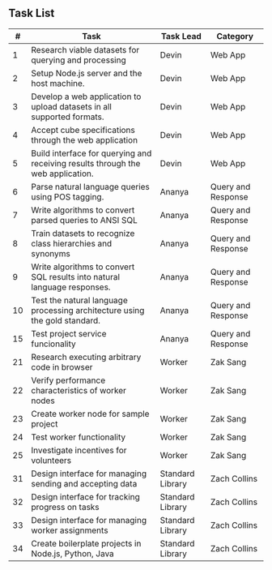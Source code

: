 ## Task List

| # | Task | Task Lead | Category |
| ------ | ---------------- | -------- | -------- |
| 1 | Research viable datasets for querying and processing |  Devin | Web App
| 2 | Setup Node.js server and the host machine. | Devin | Web App
| 3 | Develop a web application to upload datasets in all supported formats. | Devin | Web App |
| 4 | Accept cube specifications through the web application | Devin | Web App |
| 5 | Build interface for querying and receiving results through the web application. |Devin | Web App|
| 6 | Parse natural language queries using POS tagging. | Ananya | Query and Response |
| 7 | Write algorithms to convert parsed queries to ANSI SQL | Ananya | Query and Response |
| 8 | Train datasets to recognize class hierarchies and synonyms | Ananya | Query and Response |
| 9 | Write algorithms to convert SQL results into natural language responses.| Ananya | Query and Response|
| 10 | Test the natural language processing architecture using the gold standard. | Ananya | Query and Response |
| 15 | Test project service funcionality | Ananya | Query and Response |
| 21 | Research executing arbitrary code in browser | Worker | Zak Sang |
| 22 | Verify performance characteristics of worker nodes | Worker | Zak Sang |
| 23 | Create worker node for sample project | Worker | Zak Sang |
| 24 | Test worker functionality | Worker | Zak Sang |
| 25 | Investigate incentives for volunteers | Worker | Zak Sang |
| 31 | Design interface for managing sending and accepting data | Standard Library | Zach Collins |
| 32 | Design interface for tracking progress on tasks | Standard Library | Zach Collins |
| 33 | Design interface for managing worker assignments | Standard Library | Zach Collins |
| 34 | Create boilerplate projects in Node.js, Python, Java | Standard Library | Zach Collins |

